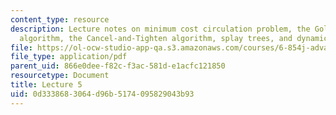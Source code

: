 ```yaml
---
content_type: resource
description: Lecture notes on minimum cost circulation problem, the Goldberg-Tarjan
  algorithm, the Cancel-and-Tighten algorithm, splay trees, and dynamic trees.
file: https://ol-ocw-studio-app-qa.s3.amazonaws.com/courses/6-854j-advanced-algorithms-fall-2008/0d3338683064d96b5174095829043b93_lec5.pdf
file_type: application/pdf
parent_uid: 866e0dee-f82c-f3ac-581d-e1acfc121850
resourcetype: Document
title: Lecture 5
uid: 0d333868-3064-d96b-5174-095829043b93
---
```

